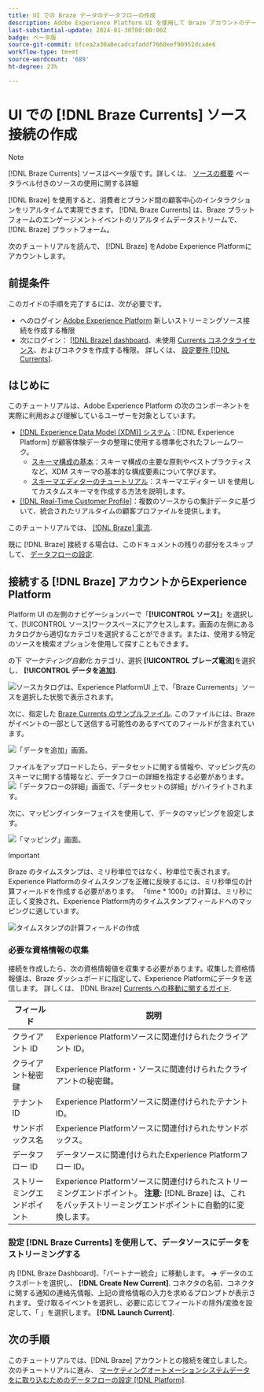```yaml
---
title: UI での Braze データのデータフローの作成
description: Adobe Experience Platform UI を使用して Braze アカウントのデータフローを作成する方法を説明します。
last-substantial-update: 2024-01-30T00:00:00Z
badge: ベータ版
source-git-commit: bfcea2a30a0ecadcafaddf7660eef90952dcade6
workflow-type: tm+mt
source-wordcount: '689'
ht-degree: 23%

---
```


# UI での [!DNL Braze Currents] ソース接続の作成

>[!NOTE]
>
>[!DNL Braze Currents] ソースはベータ版です。詳しくは、 [ソースの概要](../../../../home.md#terms-and-conditions) ベータラベル付きのソースの使用に関する詳細

[!DNL Braze] を使用すると、消費者とブランド間の顧客中心のインタラクションをリアルタイムで実現できます。 [!DNL Braze Currents] は、Braze プラットフォームのエンゲージメントイベントのリアルタイムデータストリームで、 [!DNL Braze] プラットフォーム。

次のチュートリアルを読んで、 [!DNL Braze] をAdobe Experience Platformにアカウントします。

## 前提条件

このガイドの手順を完了するには、次が必要です。

* へのログイン [Adobe Experience Platform](https://platform.adobe.com) 新しいストリーミングソース接続を作成する権限
* 次にログイン： [[!DNL Braze] dashboard](https://dashboard.braze.com/sign_in)、未使用 [Currents コネクタライセンス](https://www.braze.com/docs/user_guide/data_and_analytics/braze_currents)、およびコネクタを作成する権限。 詳しくは、 [設定要件 [!DNL Currents]](https://www.braze.com/docs/user_guide/data_and_analytics/braze_currents/setting_up_currents/#requirements).

## はじめに

このチュートリアルは、Adobe Experience Platform の次のコンポーネントを実際に利用および理解しているユーザーを対象としています。

* [[!DNL Experience Data Model (XDM)]  システム](../../../../../xdm/home.md)：[!DNL Experience Platform] が顧客体験データの整理に使用する標準化されたフレームワーク。
   * [スキーマ構成の基本](../../../../../xdm/schema/composition.md)：スキーマ構成の主要な原則やベストプラクティスなど、XDM スキーマの基本的な構成要素について学びます。
   * [スキーマエディターのチュートリアル](../../../../../xdm/tutorials/create-schema-ui.md)：スキーマエディター UI を使用してカスタムスキーマを作成する方法を説明します。
* [[!DNL Real-Time Customer Profile]](../../../../../profile/home.md)：複数のソースからの集計データに基づいて、統合されたリアルタイムの顧客プロファイルを提供します。

このチュートリアルでは、 [[!DNL Braze] 電流](https://www.braze.com/docs/user_guide/data_and_analytics/braze_currents).

既に [!DNL Braze] 接続する場合は、このドキュメントの残りの部分をスキップして、 [データフローの設定](../../dataflow/marketing-automation.md).

## 接続する [!DNL Braze] アカウントからExperience Platform

Platform UI の左側のナビゲーションバーで「**[!UICONTROL ソース]**」を選択して、[!UICONTROL ソース]ワークスペースにアクセスします。画面の左側にあるカタログから適切なカテゴリを選択することができます。または、使用する特定のソースを検索オプションを使用して探すこともできます。

の下 *マーケティング自動化* カテゴリ、選択 **[!UICONTROL ブレーズ電流]**&#x200B;を選択し、 **[!UICONTROL データを追加]**.

![ソースカタログは、Experience PlatformUI 上で、「Braze Currements」ソースを選択した状態で表示されます。](../../../../images/tutorials/create/braze/catalog.png)

次に、指定した [Braze Currents のサンプルファイル](https://github.com/Appboy/currents-examples/blob/master/sample-data/Adobe/adobe_examples.json). このファイルには、Braze がイベントの一部として送信する可能性のあるすべてのフィールドが含まれています。

![「データを追加」画面。](../../../../images/tutorials/create/braze/select-data.png)

ファイルをアップロードしたら、データセットに関する情報や、マッピング先のスキーマに関する情報など、データフローの詳細を指定する必要があります。
![「データフローの詳細」画面で、「データセットの詳細」がハイライトされます。](../../../../images/tutorials/create/braze/dataflow-detail.png)

次に、マッピングインターフェイスを使用して、データのマッピングを設定します。

![「マッピング」画面。](../../../../images/tutorials/create/braze/mapping.png)

>[!IMPORTANT]
>
>Braze のタイムスタンプは、ミリ秒単位ではなく、秒単位で表されます。 Experience Platformのタイムスタンプを正確に反映するには、ミリ秒単位の計算フィールドを作成する必要があります。 「time * 1000」の計算は、ミリ秒に正しく変換され、Experience Platform内のタイムスタンプフィールドへのマッピングに適しています。
>
>![タイムスタンプの計算フィールドの作成 ](../../../../images/tutorials/create/braze/create-calculated-field.png)

### 必要な資格情報の収集

接続を作成したら、次の資格情報値を収集する必要があります。収集した資格情報値は、Braze ダッシュボードに指定して、Experience Platformにデータを送信します。 詳しくは、 [!DNL Braze] [Currents への移動に関するガイド](https://www.braze.com/docs/user_guide/data_and_analytics/braze_currents/setting_up_currents/#step-2-navigate-to-currents).

| フィールド | 説明 |
| --- | --- |
| クライアント ID | Experience Platformソースに関連付けられたクライアント ID。 |
| クライアント秘密鍵 | Experience Platform・ソースに関連付けられたクライアントの秘密鍵。 |
| テナント ID | Experience Platformソースに関連付けられたテナント ID。 |
| サンドボックス名 | Experience Platformソースに関連付けられたサンドボックス。 |
| データフロー ID | データソースに関連付けられたExperience Platformフロー ID。 |
| ストリーミングエンドポイント | Experience Platformソースに関連付けられたストリーミングエンドポイント。 **注意**: [!DNL Braze] は、これをバッチストリーミングエンドポイントに自動的に変換します。 |

### 設定 [!DNL Braze Currents] を使用して、データソースにデータをストリーミングする

内 [!DNL Braze Dashboard]、「パートナー統合」に移動します。 **->** データのエクスポートを選択し、 **[!DNL Create New Current]**. コネクタの名前、コネクタに関する通知の連絡先情報、上記の資格情報の入力を求めるプロンプトが表示されます。 受け取るイベントを選択し、必要に応じてフィールドの除外/変換を設定して、「 」を選択します。 **[!DNL Launch Current]**.

## 次の手順

このチュートリアルでは、[!DNL Braze] アカウントとの接続を確立しました。次のチュートリアルに進み、 [マーケティングオートメーションシステムデータをに取り込むためのデータフローの設定 [!DNL Platform]](../../dataflow/marketing-automation.md).